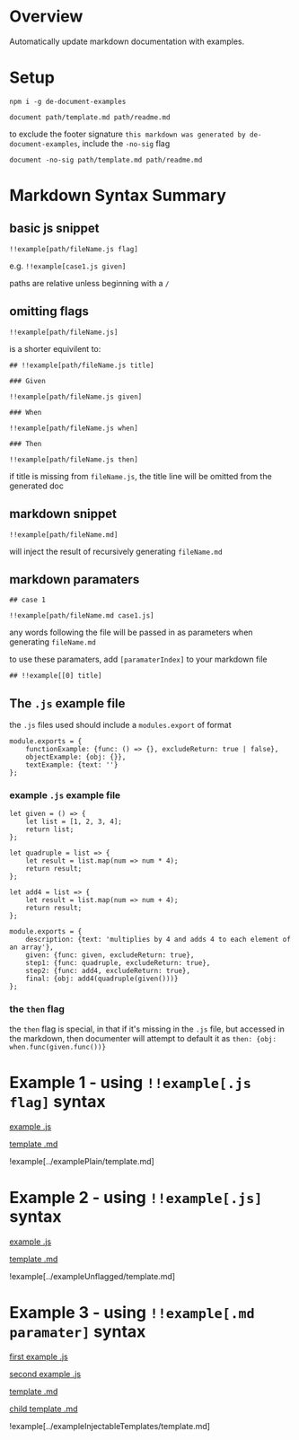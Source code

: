 # Overview

Automatically update markdown documentation with examples.

# Setup

`npm i -g de-document-examples`

`document path/template.md path/readme.md`

to exclude the footer signature `this markdown was generated by de-document-examples`, include the `-no-sig` flag

`document -no-sig path/template.md path/readme.md`

# Markdown Syntax Summary

## basic js snippet

`!!example[path/fileName.js flag]`

e.g. `!!example[case1.js given]`

paths are relative unless beginning with a `/`

## omitting flags

`!!example[path/fileName.js]`

is a shorter equivilent to: 
 
```
## !!example[path/fileName.js title]

### Given

!!example[path/fileName.js given]

### When

!!example[path/fileName.js when]

### Then

!!example[path/fileName.js then]

```

if title is missing from `fileName.js`, the title line will be omitted from the generated doc

## markdown snippet

`!!example[path/fileName.md]`

will inject the result of recursively generating `fileName.md`

## markdown paramaters

```
## case 1

!!example[path/fileName.md case1.js]
```

any words following the file will be passed in as parameters when generating `fileName.md`

to use these paramaters, add `[paramaterIndex]` to your markdown file

```
## !!example[[0] title]
```

## The `.js` example file

the `.js` files used should include a `modules.export` of format

```
module.exports = {
    functionExample: {func: () => {}, excludeReturn: true | false},
    objectExample: {obj: {}},
    textExample: {text: ''}
};
```

### example `.js` example file

```
let given = () => {
    let list = [1, 2, 3, 4];
    return list;
};

let quadruple = list => {
    let result = list.map(num => num * 4);
    return result;
};

let add4 = list => {
    let result = list.map(num => num + 4);
    return result;
};

module.exports = {
    description: {text: 'multiplies by 4 and adds 4 to each element of an array'},
    given: {func: given, excludeReturn: true},
    step1: {func: quadruple, excludeReturn: true},
    step2: {func: add4, excludeReturn: true},
    final: {obj: add4(quadruple(given()))}
};
 ```
 
### the `then` flag
 
the `then` flag is special, in that if it's missing in the `.js` file, but accessed in the markdown, then documenter will attempt to default it as `then: {obj: when.func(given.func())}`

# Example 1 - using `!!example[.js flag]` syntax

[example .js](examples/examplePlain/doubler.js)

[template .md](examples/examplePlain/template.md)

!example[../examplePlain/template.md]

# Example 2 - using `!!example[.js]` syntax

[example .js](examples/exampleUnflagged/lessThan3.js)

[template .md](examples/exampleUnflagged/template.md)

!example[../exampleUnflagged/template.md]

# Example 3 - using `!!example[.md paramater]` syntax

[first example .js](examples/exampleInjectableTemplates/process1.js)

[second example .js](examples/exampleInjectableTemplates/process2.js)

[template .md](examples/exampleInjectableTemplates/template.md)

[child template .md](examples/exampleInjectableTemplates/templateChild.md)

!example[../exampleInjectableTemplates/template.md]
